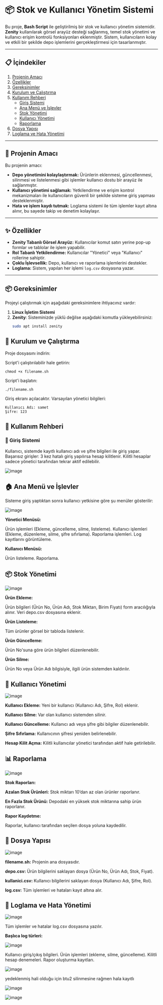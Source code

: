 # 📦 Stok ve Kullanıcı Yönetim Sistemi

Bu proje, **Bash Script** ile geliştirilmiş bir stok ve kullanıcı yönetim sistemidir. **Zenity** kullanılarak görsel arayüz desteği sağlanmış, temel stok yönetimi ve kullanıcı erişim kontrolü fonksiyonları eklenmiştir. Sistem, kullanıcıların kolay ve etkili bir şekilde depo işlemlerini gerçekleştirmesi için tasarlanmıştır.

---

## 📋 İçindekiler

1. [Projenin Amacı](#-projenin-amacı)  
2. [Özellikler](#-özellikler)  
3. [Gereksinimler](#-gereksinimler)  
4. [Kurulum ve Çalıştırma](#-kurulum-ve-çalıştırma)  
5. [Kullanım Rehberi](#-kullanım-rehberi)  
    - [Giriş Sistemi](#-giriş-sistemi)  
    - [Ana Menü ve İşlevler](#-ana-menü-ve-işlevler)  
    - [Stok Yönetimi](#-stok-yönetimi)  
    - [Kullanıcı Yönetimi](#-kullanıcı-yönetimi)  
    - [Raporlama](#-raporlama)  
6. [Dosya Yapısı](#-dosya-yapısı)  
7. [Loglama ve Hata Yönetimi](#-loglama-ve-hata-yönetimi)  

---

## 🎯 Projenin Amacı

Bu projenin amacı:
- **Depo yönetimini kolaylaştırmak:** Ürünlerin eklenmesi, güncellenmesi, silinmesi ve listelenmesi gibi işlemler kullanıcı dostu bir arayüz ile sağlanmıştır.
- **Kullanıcı yönetimi sağlamak:** Yetkilendirme ve erişim kontrol mekanizmaları ile kullanıcıların güvenli bir şekilde sisteme giriş yapması desteklenmiştir.
- **Hata ve işlem kaydı tutmak:** Loglama sistemi ile tüm işlemler kayıt altına alınır, bu sayede takip ve denetim kolaylaşır.

---






## ✨ Özellikler

- **Zenity Tabanlı Görsel Arayüz:** Kullanıcılar komut satırı yerine pop-up formlar ve tablolar ile işlem yapabilir.
- **Rol Tabanlı Yetkilendirme:** Kullanıcılar "Yönetici" veya "Kullanıcı" rollerine sahiptir.
- **Çoklu İşlevsellik:** Depo, kullanıcı ve raporlama işlemlerini destekler.
- **Loglama:** Sistem, yapılan her işlemi `log.csv` dosyasına yazar.

---

## 📦 Gereksinimler

Projeyi çalıştırmak için aşağıdaki gereksinimlere ihtiyacınız vardır:

1. **Linux İşletim Sistemi**  
2. **Zenity**: Sisteminizde yüklü değilse aşağıdaki komutla yükleyebilirsiniz:
   ```bash
   sudo apt install zenity

## 🚀 Kurulum ve Çalıştırma
Proje dosyasını indirin:


Script'i çalıştırılabilir hale getirin:


    chmod +x filename.sh
Script'i başlatın:


    ./filename.sh
Giriş ekranı açılacaktır. Varsayılan yönetici bilgileri:


    Kullanıcı Adı: samet
    Şifre: 123
##  📖 Kullanım Rehberi
### 🔑 Giriş Sistemi
Kullanıcı, sistemde kayıtlı kullanıcı adı ve şifre bilgileri ile giriş yapar.
Başarısız girişler: 3 kez hatalı giriş yapılırsa hesap kilitlenir.
Kilitli hesaplar sadece yönetici tarafından tekrar aktif edilebilir.

![image](https://github.com/user-attachments/assets/0c1ba4cc-911b-48c9-9bf5-3d445f599392)

##  🏠 Ana Menü ve İşlevler
Sisteme giriş yaptıktan sonra kullanıcı yetkisine göre şu menüler gösterilir:

![image](https://github.com/user-attachments/assets/26add8c8-9713-47a0-aa23-4c460291c4b1) 

**Yönetici Menüsü:**

Ürün işlemleri (Ekleme, güncelleme, silme, listeleme).
Kullanıcı işlemleri (Ekleme, düzenleme, silme, şifre sıfırlama).
Raporlama işlemleri.
Log kayıtlarını görüntüleme.

**Kullanıcı Menüsü:**

Ürün listeleme.
Raporlama.
## 📦 Stok Yönetimi

![image](https://github.com/user-attachments/assets/d51d4011-5a2f-4817-b4c2-6c68fe9d6202)

**Ürün Ekleme:**

Ürün bilgileri (Ürün No, Ürün Adı, Stok Miktarı, Birim Fiyatı) form aracılığıyla alınır.
Veri depo.csv dosyasına eklenir.

**Ürün Listeleme:**

Tüm ürünler görsel bir tabloda listelenir.

**Ürün Güncelleme:**

Ürün No'suna göre ürün bilgileri düzenlenebilir.

**Ürün Silme:**

Ürün No veya Ürün Adı bilgisiyle, ilgili ürün sistemden kaldırılır.
##  👥 Kullanıcı Yönetimi

![image](https://github.com/user-attachments/assets/c690ae78-b9e3-4b3b-bbf2-1c16626e2551) 

**Kullanıcı Ekleme:** Yeni bir kullanıcı (Kullanıcı Adı, Şifre, Rol) eklenir.

**Kullanıcı Silme:** Var olan kullanıcı sistemden silinir.

**Kullanıcı Güncelleme:** Kullanıcı adı veya şifre gibi bilgiler düzenlenebilir.

**Şifre Sıfırlama:** Kullanıcının şifresi yeniden belirlenebilir.

**Hesap Kilit Açma:** Kilitli kullanıcılar yönetici tarafından aktif hale getirilebilir.

## 📊 Raporlama

![image](https://github.com/user-attachments/assets/2260c913-5b79-4029-8b72-1b8ba2014962)

**Stok Raporları:**

**Azalan Stok Ürünleri:** Stok miktarı 10’dan az olan ürünler raporlanır.

**En Fazla Stok Ürünü:** Depodaki en yüksek stok miktarına sahip ürün raporlanır.

**Rapor Kaydetme:**

Raporlar, kullanıcı tarafından seçilen dosya yoluna kaydedilir.

##  📂 Dosya Yapısı

![image](https://github.com/user-attachments/assets/347bf89b-7a60-4147-8c42-59fb3328d2f6) 

**filename.sh:** Projenin ana dosyasıdır.

**depo.csv:** Ürün bilgilerini saklayan dosya (Ürün No, Ürün Adı, Stok, Fiyat).

**kullanici.csv:** Kullanıcı bilgilerini saklayan dosya (Kullanıcı Adı, Şifre, Rol).

**log.csv:** Tüm işlemleri ve hataları kayıt altına alır.

## 📜 Loglama ve Hata Yönetimi

![image](https://github.com/user-attachments/assets/9261edf8-a8f9-471e-a4d6-4826b166aea0)

Tüm işlemler ve hatalar log.csv dosyasına yazılır.

**Başlıca log türleri:**

![image](https://github.com/user-attachments/assets/032d2ba1-960c-409e-83d3-177b6f587d74) 

Kullanıcı giriş/çıkış bilgileri.
Ürün işlemleri (ekleme, silme, güncelleme).
Kilitli hesap denemeleri.
Rapor oluşturma kayıtları.


![image](https://github.com/user-attachments/assets/7ba3d789-ae8e-4f81-999f-b91a85887ef9)


yedeklenmiş hali olduğu için btu2 silinmesine rağmen hala kayıtlı

![image](https://github.com/user-attachments/assets/ba03a301-19bf-41a1-bc9f-e4f1686c509a)

![image](https://github.com/user-attachments/assets/598b569f-b112-452c-8e97-232499bdac61) 




